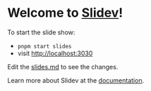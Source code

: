# Welcome to [Slidev](https://github.com/slidevjs/slidev)!

To start the slide show:

- `pnpm start slides`
- visit <http://localhost:3030>

Edit the [slides.md](./slides.md) to see the changes.

Learn more about Slidev at the [documentation](https://sli.dev/).
